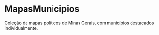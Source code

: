 # MapasMunicipios
Coleção de mapas políticos de Minas Gerais, com municípios destacados individualmente.
